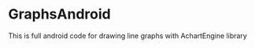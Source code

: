 GraphsAndroid
=============

This is full android code for drawing line graphs with AchartEngine library
